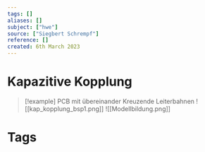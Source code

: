 ```yaml
---
tags: []
aliases: []
subject: ["hwe"]
source: ["Siegbert Schrempf"]
reference: []
created: 6th March 2023
---
```


# Kapazitive Kopplung

> [!example] PCB mit übereinander Kreuzende Leiterbahnen
> ![[kap_kopplung_bsp1.png]]
> ![[Modellbildung.png]]

# Tags